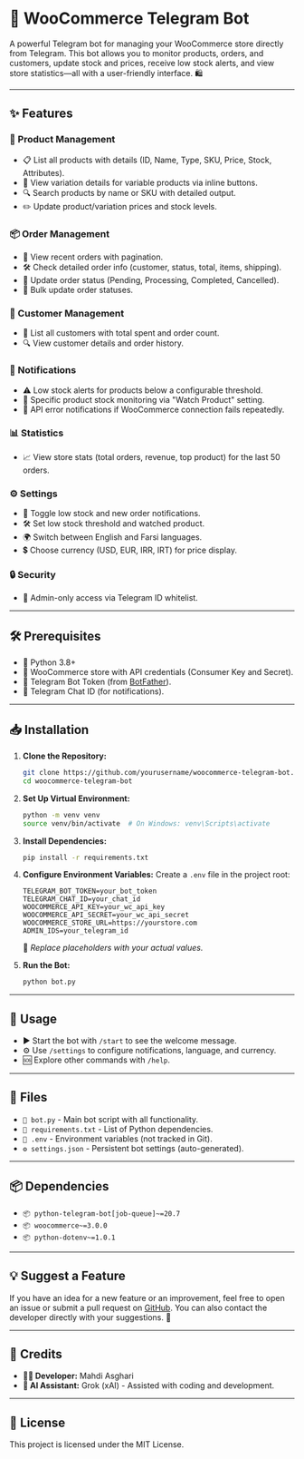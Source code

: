 # 🚀 WooCommerce Telegram Bot

A powerful Telegram bot for managing your WooCommerce store directly from Telegram. This bot allows you to monitor products, orders, and customers, update stock and prices, receive low stock alerts, and view store statistics—all with a user-friendly interface. 🛍️

---

## ✨ Features

### 🛒 Product Management
- 📋 List all products with details (ID, Name, Type, SKU, Price, Stock, Attributes).
- 🔎 View variation details for variable products via inline buttons.
- 🔍 Search products by name or SKU with detailed output.
- ✏️ Update product/variation prices and stock levels.

### 📦 Order Management
- 📑 View recent orders with pagination.
- 🛠️ Check detailed order info (customer, status, total, items, shipping).
- 🔄 Update order status (Pending, Processing, Completed, Cancelled).
- 📌 Bulk update order statuses.

### 👥 Customer Management
- 📃 List all customers with total spent and order count.
- 🔍 View customer details and order history.

### 🔔 Notifications
- ⚠️ Low stock alerts for products below a configurable threshold.
- 👀 Specific product stock monitoring via "Watch Product" setting.
- 🚨 API error notifications if WooCommerce connection fails repeatedly.

### 📊 Statistics
- 📈 View store stats (total orders, revenue, top product) for the last 50 orders.

### ⚙️ Settings
- 🔔 Toggle low stock and new order notifications.
- 🛠️ Set low stock threshold and watched product.
- 🌍 Switch between English and Farsi languages.
- 💲 Choose currency (USD, EUR, IRR, IRT) for price display.

### 🔒 Security
- 🔑 Admin-only access via Telegram ID whitelist.

---

## 🛠️ Prerequisites

- 🐍 Python 3.8+
- 🛒 WooCommerce store with API credentials (Consumer Key and Secret).
- 🤖 Telegram Bot Token (from [BotFather](https://t.me/BotFather)).
- 💬 Telegram Chat ID (for notifications).

---

## 📥 Installation

1. **Clone the Repository:**
   ```bash
   git clone https://github.com/yourusername/woocommerce-telegram-bot.git
   cd woocommerce-telegram-bot
   ```

2. **Set Up Virtual Environment:**
   ```bash
   python -m venv venv
   source venv/bin/activate  # On Windows: venv\Scripts\activate
   ```

3. **Install Dependencies:**
   ```bash
   pip install -r requirements.txt
   ```

4. **Configure Environment Variables:**
   Create a `.env` file in the project root:
   ```env
   TELEGRAM_BOT_TOKEN=your_bot_token
   TELEGRAM_CHAT_ID=your_chat_id
   WOOCOMMERCE_API_KEY=your_wc_api_key
   WOOCOMMERCE_API_SECRET=your_wc_api_secret
   WOOCOMMERCE_STORE_URL=https://yourstore.com
   ADMIN_IDS=your_telegram_id
   ```
   📝 *Replace placeholders with your actual values.*

5. **Run the Bot:**
   ```bash
   python bot.py
   ```

---

## 🎯 Usage

- ▶️ Start the bot with `/start` to see the welcome message.
- ⚙️ Use `/settings` to configure notifications, language, and currency.
- 🆘 Explore other commands with `/help`.

---

## 📁 Files

- `📜 bot.py` - Main bot script with all functionality.
- `📃 requirements.txt` - List of Python dependencies.
- `🔑 .env` - Environment variables (not tracked in Git).
- `⚙️ settings.json` - Persistent bot settings (auto-generated).

---

## 📦 Dependencies

- `📦 python-telegram-bot[job-queue]~=20.7`
- `📦 woocommerce~=3.0.0`
- `📦 python-dotenv~=1.0.1`

---

## 💡 Suggest a Feature

If you have an idea for a new feature or an improvement, feel free to open an issue or submit a pull request on [GitHub](https://github.com/yourusername/woocommerce-telegram-bot/issues). You can also contact the developer directly with your suggestions. 🚀

---

## 🙌 Credits

- **👨‍💻 Developer:** Mahdi Asghari
- **🤖 AI Assistant:** Grok (xAI) - Assisted with coding and development.

---

## 📜 License

This project is licensed under the MIT License.
